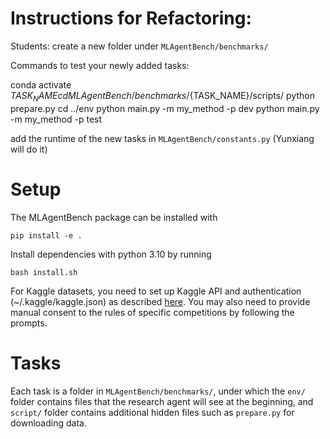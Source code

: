 # Instructions for Refactoring:

Students: create a new folder under `MLAgentBench/benchmarks/`

Commands to test your newly added tasks:

conda activate ${TASK_NAME}
cd MLAgentBench/benchmarks/${TASK_NAME}/scripts/
python prepare.py
cd ../env
python main.py -m my_method -p dev
python main.py -m my_method -p test

add the runtime of the new tasks in `MLAgentBench/constants.py` (Yunxiang will do it)


# Setup

The MLAgentBench package can be installed with
```
pip install -e .
```

Install dependencies with python 3.10 by running 
```
bash install.sh
```

For Kaggle datasets, you need to set up Kaggle API and authentication (~/.kaggle/kaggle.json) as described [here](https://www.kaggle.com/docs/api). You may also need to provide manual consent to the rules of specific competitions by following the prompts. 

# Tasks

Each task is a folder in `MLAgentBench/benchmarks/`, under which the `env/` folder contains files that the research agent will see at the beginning, and `script/` folder contains additional hidden files such as `prepare.py` for downloading data.
